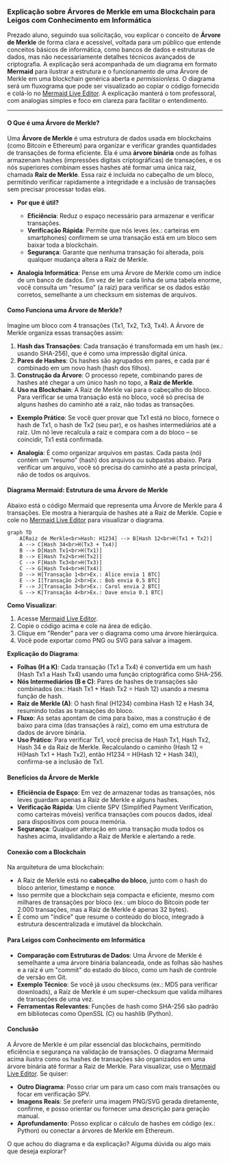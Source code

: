 ### Explicação sobre Árvores de Merkle em uma Blockchain para Leigos com Conhecimento em Informática

Prezado aluno, seguindo sua solicitação, vou explicar o conceito de **Árvore de Merkle** de forma clara e acessível, voltada para um público que entende conceitos básicos de informática, como bancos de dados e estruturas de dados, mas não necessariamente detalhes técnicos avançados de criptografia. A explicação será acompanhada de um diagrama em formato **Mermaid** para ilustrar a estrutura e o funcionamento de uma Árvore de Merkle em uma blockchain genérica aberta e *permissionless*. O diagrama será um fluxograma que pode ser visualizado ao copiar o código fornecido e colá-lo no [Mermaid Live Editor](https://mermaid.live/). A explicação manterá o tom professoral, com analogias simples e foco em clareza para facilitar o entendimento.

---

#### O Que é uma Árvore de Merkle?
Uma **Árvore de Merkle** é uma estrutura de dados usada em blockchains (como Bitcoin e Ethereum) para organizar e verificar grandes quantidades de transações de forma eficiente. Ela é uma **árvore binária** onde as folhas armazenam hashes (impressões digitais criptográficas) de transações, e os nós superiores combinam esses hashes até formar uma única raiz, chamada **Raiz de Merkle**. Essa raiz é incluída no cabeçalho de um bloco, permitindo verificar rapidamente a integridade e a inclusão de transações sem precisar processar todas elas.

- **Por que é útil?**
  - **Eficiência**: Reduz o espaço necessário para armazenar e verificar transações.
  - **Verificação Rápida**: Permite que nós leves (ex.: carteiras em smartphones) confirmem se uma transação está em um bloco sem baixar toda a blockchain.
  - **Segurança**: Garante que nenhuma transação foi alterada, pois qualquer mudança altera a Raiz de Merkle.

- **Analogia Informática**: Pense em uma Árvore de Merkle como um índice de um banco de dados. Em vez de ler cada linha de uma tabela enorme, você consulta um "resumo" (a raiz) para verificar se os dados estão corretos, semelhante a um checksum em sistemas de arquivos.

#### Como Funciona uma Árvore de Merkle?
Imagine um bloco com 4 transações (Tx1, Tx2, Tx3, Tx4). A Árvore de Merkle organiza essas transações assim:

1. **Hash das Transações**: Cada transação é transformada em um hash (ex.: usando SHA-256), que é como uma impressão digital única.
2. **Pares de Hashes**: Os hashes são agrupados em pares, e cada par é combinado em um novo hash (hash dos filhos).
3. **Construção da Árvore**: O processo repete, combinando pares de hashes até chegar a um único hash no topo, a **Raiz de Merkle**.
4. **Uso na Blockchain**: A Raiz de Merkle vai para o cabeçalho do bloco. Para verificar se uma transação está no bloco, você só precisa de alguns hashes do caminho até a raiz, não todas as transações.

- **Exemplo Prático**: Se você quer provar que Tx1 está no bloco, fornece o hash de Tx1, o hash de Tx2 (seu par), e os hashes intermediários até a raiz. Um nó leve recalcula a raiz e compara com a do bloco – se coincidir, Tx1 está confirmada.

- **Analogia**: É como organizar arquivos em pastas. Cada pasta (nó) contém um "resumo" (hash) dos arquivos ou subpastas abaixo. Para verificar um arquivo, você só precisa do caminho até a pasta principal, não de todos os arquivos.

#### Diagrama Mermaid: Estrutura de uma Árvore de Merkle
Abaixo está o código Mermaid que representa uma Árvore de Merkle para 4 transações. Ele mostra a hierarquia de hashes até a Raiz de Merkle. Copie e cole no [Mermaid Live Editor](https://mermaid.live/) para visualizar o diagrama.

```mermaid
graph TD
    A[Raiz de Merkle<br>Hash: H1234] --> B[Hash 12<br>H(Tx1 + Tx2)]
    A --> C[Hash 34<br>H(Tx3 + Tx4)]
    B --> D[Hash Tx1<br>H(Tx1)]
    B --> E[Hash Tx2<br>H(Tx2)]
    C --> F[Hash Tx3<br>H(Tx3)]
    C --> G[Hash Tx4<br>H(Tx4)]
    D --> H[Transação 1<br>Ex.: Alice envia 1 BTC]
    E --> I[Transação 2<br>Ex.: Bob envia 0.5 BTC]
    F --> J[Transação 3<br>Ex.: Carol envia 2 BTC]
    G --> K[Transação 4<br>Ex.: Dave envia 0.1 BTC]
```

**Como Visualizar**:
1. Acesse [Mermaid Live Editor](https://mermaid.live/).
2. Copie o código acima e cole na área de edição.
3. Clique em "Render" para ver o diagrama como uma árvore hierárquica.
4. Você pode exportar como PNG ou SVG para salvar a imagem.

**Explicação do Diagrama**:
- **Folhas (H a K)**: Cada transação (Tx1 a Tx4) é convertida em um hash (Hash Tx1 a Hash Tx4) usando uma função criptográfica como SHA-256.
- **Nós Intermediários (B e C)**: Pares de hashes de transações são combinados (ex.: Hash Tx1 + Hash Tx2 = Hash 12) usando a mesma função de hash.
- **Raiz de Merkle (A)**: O hash final (H1234) combina Hash 12 e Hash 34, resumindo todas as transações do bloco.
- **Fluxo**: As setas apontam de cima para baixo, mas a construção é de baixo para cima (das transações à raiz), como em uma estrutura de dados de árvore binária.
- **Uso Prático**: Para verificar Tx1, você precisa de Hash Tx1, Hash Tx2, Hash 34 e da Raiz de Merkle. Recalculando o caminho (Hash 12 = H(Hash Tx1 + Hash Tx2), então H1234 = H(Hash 12 + Hash 34)), confirma-se a inclusão de Tx1.

#### Benefícios da Árvore de Merkle
- **Eficiência de Espaço**: Em vez de armazenar todas as transações, nós leves guardam apenas a Raiz de Merkle e alguns hashes.
- **Verificação Rápida**: Um cliente SPV (Simplified Payment Verification, como carteiras móveis) verifica transações com poucos dados, ideal para dispositivos com pouca memória.
- **Segurança**: Qualquer alteração em uma transação muda todos os hashes acima, invalidando a Raiz de Merkle e alertando a rede.

#### Conexão com a Blockchain
Na arquitetura de uma blockchain:
- A Raiz de Merkle está no **cabeçalho do bloco**, junto com o hash do bloco anterior, timestamp e nonce.
- Isso permite que a blockchain seja compacta e eficiente, mesmo com milhares de transações por bloco (ex.: um bloco do Bitcoin pode ter 2.000 transações, mas a Raiz de Merkle é apenas 32 bytes).
- É como um "índice" que resume o conteúdo do bloco, integrado à estrutura descentralizada e imutável da blockchain.

#### Para Leigos com Conhecimento em Informática
- **Comparação com Estruturas de Dados**: Uma Árvore de Merkle é semelhante a uma árvore binária balanceada, onde as folhas são hashes e a raiz é um "commit" do estado do bloco, como um hash de controle de versão em Git.
- **Exemplo Técnico**: Se você já usou checksums (ex.: MD5 para verificar downloads), a Raiz de Merkle é um super-checksum que valida milhares de transações de uma vez.
- **Ferramentas Relevantes**: Funções de hash como SHA-256 são padrão em bibliotecas como OpenSSL (C) ou hashlib (Python).

#### Conclusão
A Árvore de Merkle é um pilar essencial das blockchains, permitindo eficiência e segurança na validação de transações. O diagrama Mermaid acima ilustra como os hashes de transações são organizados em uma árvore binária até formar a Raiz de Merkle. Para visualizar, use o [Mermaid Live Editor](https://mermaid.live/). Se quiser:
- **Outro Diagrama**: Posso criar um para um caso com mais transações ou focar em verificação SPV.
- **Imagens Reais**: Se preferir uma imagem PNG/SVG gerada diretamente, confirme, e posso orientar ou fornecer uma descrição para geração manual.
- **Aprofundamento**: Posso explicar o cálculo de hashes em código (ex.: Python) ou conectar a árvores de Merkle em Ethereum.

O que achou do diagrama e da explicação? Alguma dúvida ou algo mais que deseja explorar?